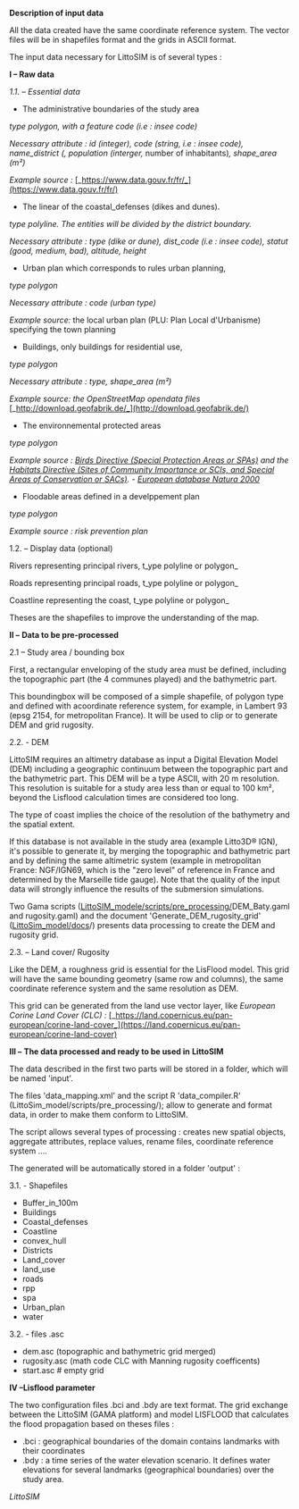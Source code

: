 **Description of input data**

All the data created have the same coordinate reference system. The vector files will be in shapefiles format and the grids in ASCII format.

The input data necessary for LittoSIM is of several types :



**I – Raw data**

  *1.1. – Essential data*

- The administrative boundaries of the study area

_type polygon, with a feature code (i.e : insee code)_

_Necessary attribute : id (integer), code (string, i.e : insee code), name\_district (, population (interger,_ number of inhabitants)_, shape\_area (m²)_

_Example source :_ [_https://www.data.gouv.fr/fr/_](https://www.data.gouv.fr/fr/)

- The linear of the coastal\_defenses (dikes and dunes).

_type polyline. The entities will be divided by the district boundary._

_Necessary attribute : type (dike or dune), dist\_code (i.e : insee code), statut (good, medium, bad), altitude, height_

- Urban plan which corresponds to rules urban planning,

_type polygon_

_Necessary attribute : code (urban type)_

_Example source:_ the local urban plan (PLU: Plan Local d&#39;Urbanisme) specifying the town planning

- Buildings, only buildings for residential use,

_type polygon_

_Necessary attribute : type, shape\_area (m²)_

_Example source: the OpenStreetMap opendata files_ [_http://download.geofabrik.de/_](http://download.geofabrik.de/)

- The environnemental protected areas

_type polygon_

_Example source :  [Birds Directive (Special Protection Areas or SPAs)](http://ec.europa.eu/environment/nature/legislation/birdsdirective/index_en.htm) and the [Habitats Directive (Sites of Community Importance or SCIs, and Special Areas of Conservation or SACs)](http://ec.europa.eu/environment/nature/legislation/habitatsdirective/index_en.htm)._ _-_ [_European database Natura 2000_](https://www.eea.europa.eu/data-and-maps/data/natura-11)

- Floodable areas defined in a develppement plan

_type polygon_

_Example source :_ _risk prevention plan_

  1.2. – Display data (optional)

Rivers representing principal rivers, t_ype polyline or polygon_

Roads representing principal roads, t_ype polyline or polygon_

Coastline representing the coast, t_ype polyline or polygon_

Theses are the shapefiles to improve the understanding of the map.


**II –**  **Data to be pre-processed**

2.1 – Study area / bounding box

First, a rectangular enveloping of the study area must be defined, including the topographic part (the 4 communes played) and the bathymetric part.

This boundingbox will be composed of a simple shapefile, of polygon type and defined with acoordinate reference system, for example, in Lambert 93 (epsg 2154, for metropolitan France). It will be used to clip or to generate DEM and grid rugosity.

2.2. - DEM

LittoSIM requires an altimetry database as input a Digital Elevation Model (DEM) including a geographic continuum between the topographic part and the bathymetric part. This DEM will be a type ASCII, with 20 m resolution. This resolution is suitable for a study area less than or equal to 100 km², beyond the Lisflood calculation times are considered too long.

The type of coast implies the choice of the resolution of the bathymetry and the spatial extent.

If this database is not available in the study area (example Litto3D® IGN), it&#39;s possible to generate it, by merging the topographic and bathymetric part and by defining the same altimetric system (example in metropolitan France: NGF/IGN69, which is the &quot;zero level&quot; of reference in France and determined by the Marseille tide gauge).
Note that the quality of the input data will strongly influence the results of the submersion simulations.

Two Gama scripts ([LittoSIM\_modele/scripts/pre\_processing/](https://github.com/LittoSim/LittoSim_model/tree/LittoDev/scripts/pre_processing)DEM\_Baty.gaml and rugosity.gaml) and the document &#39;Generate\_DEM\_rugosity\_grid&#39; ([LittoSim\_model/docs](https://github.com/LittoSim/LittoSim_model/tree/LittoDev/docs)/) presents data processing to create the DEM and rugosity grid.

2.3. – Land cover/ Rugosity

Like the DEM, a roughness grid is essential for the LisFlood model. This grid will have the same bounding geometry (same row and columns), the same coordinate reference system and the same resolution as DEM.

This grid can be generated from the land use vector layer, like _European Corine Land Cover (CLC) :_ [_https://land.copernicus.eu/pan-european/corine-land-cover_](https://land.copernicus.eu/pan-european/corine-land-cover)


**III –**  **The data processed and ready to be used in**  **LittoSIM**

The data described in the first two parts will be stored in a folder, which will be named &#39;input&#39;.

The files &#39;data_mapping.xml&#39; and the script R &#39;data_compiler.R&#39; (LittoSim_model/scripts/pre_processing/); allow to generate and format data, in order to make them conform to LittoSIM. 

The script allows several types of processing : creates new spatial objects, aggregate attributes, replace values, rename files, coordinate reference system ….

The generated will be automatically stored in a folder &#39;output&#39; :

3.1. - Shapefiles

- Buffer\_in\_100m
- Buildings
- Coastal\_defenses
- Coastline
- convex\_hull
- Districts
- Land\_cover
- land\_use
- roads
- rpp
- spa
- Urban\_plan
- water


3.2. - files .asc

- dem.asc (topographic and bathymetric grid merged)
- rugosity.asc (math code CLC with Manning rugosity coefficents)
- start.asc # empty grid

**IV –Lisflood parameter**

The two configuration files .bci and .bdy are text format. The grid exchange between the LittoSIM (GAMA platform) and model LISFLOOD that calculates the flood propagation based on theses files :

- .bci : geographical boundaries of the domain contains landmarks with their coordinates
- .bdy : a time series of the water elevation scenario. It defines water elevations for several landmarks (geographical boundaries) over the study area.

_LittoSIM_
